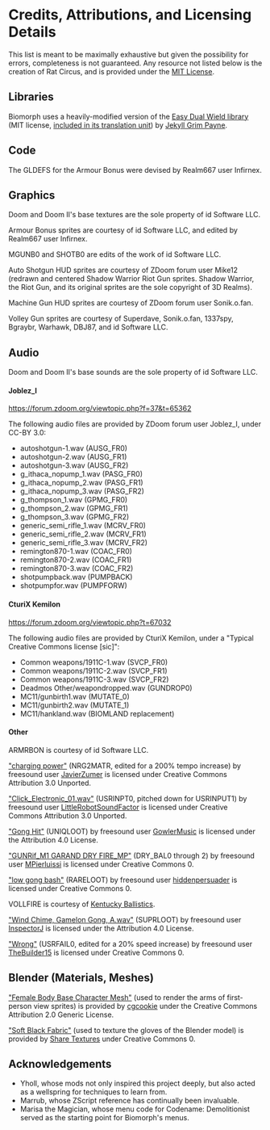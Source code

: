 # Credits, Attributions, and Licensing Details

This list is meant to be maximally exhaustive but given the possibility for errors, completeness is not guaranteed. Any resource not listed below is the creation of Rat Circus, and is provided under the [MIT License](/LICENSE).

## Libraries

Biomorph uses a heavily-modified version of the [Easy Dual Wield library](https://github.com/jekyllgrim/Easy-Dual-Wield) (MIT license, [included in its translation unit](/zscript/biomorph/weapons/base_dw.zs)) by [Jekyll Grim Payne](https://github.com/jekyllgrim).

## Code

The GLDEFS for the Armour Bonus were devised by Realm667 user Infirnex.

## Graphics

Doom and Doom II's base textures are the sole property of id Software LLC.

Armour Bonus sprites are courtesy of id Software LLC, and edited by Realm667 user Infirnex.

MGUNB0 and SHOTB0 are edits of the work of id Software LLC.

Auto Shotgun HUD sprites are courtesy of ZDoom forum user Mike12 (redrawn and centered Shadow Warrior Riot Gun sprites. Shadow Warrior, the Riot Gun, and its original sprites are the sole copyright of 3D Realms).

Machine Gun HUD sprites are courtesy of ZDoom forum user Sonik.o.fan.

Volley Gun sprites are courtesy of Superdave, Sonik.o.fan, 1337spy, Bgraybr, Warhawk, DBJ87, and id Software LLC.

## Audio

Doom and Doom II's base sounds are the sole property of id Software LLC.

#### Joblez_I

https://forum.zdoom.org/viewtopic.php?f=37&t=65362

The following audio files are provided by ZDoom forum user Joblez_I, under CC-BY 3.0:

- autoshotgun-1.wav (AUSG_FR0)
- autoshotgun-2.wav (AUSG_FR1)
- autoshotgun-3.wav (AUSG_FR2)
- g_ithaca_nopump_1.wav (PASG_FR0)
- g_ithaca_nopump_2.wav (PASG_FR1)
- g_ithaca_nopump_3.wav (PASG_FR2)
- g_thompson_1.wav (GPMG_FR0)
- g_thompson_2.wav (GPMG_FR1)
- g_thompson_3.wav (GPMG_FR2)
- generic_semi_rifle_1.wav (MCRV_FR0)
- generic_semi_rifle_2.wav (MCRV_FR1)
- generic_semi_rifle_3.wav (MCRV_FR2)
- remington870-1.wav (COAC_FR0)
- remington870-2.wav (COAC_FR1)
- remington870-3.wav (COAC_FR2)
- shotpumpback.wav (PUMPBACK)
- shotpumpfor.wav (PUMPFORW)

#### CturiX Kemilon

https://forum.zdoom.org/viewtopic.php?t=67032

The following audio files are provided by CturiX Kemilon, under a "Typical Creative Commons license [sic]":

- Common weapons/1911C-1.wav (SVCP_FR0)
- Common weapons/1911C-2.wav (SVCP_FR1)
- Common weapons/1911C-3.wav (SVCP_FR2)
- Deadmos Other/weapondropped.wav (GUNDROP0)
- MC11/gunbirth1.wav (MUTATE_0)
- MC11/gunbirth2.wav (MUTATE_1)
- MC11/hankland.wav (BIOMLAND replacement)

#### Other

ARMRBON is courtesy of id Software LLC.

["charging power"](https://freesound.org/people/JavierZumer/sounds/257229/) (NRG2MATR, edited for a 200% tempo increase) by freesound user [JavierZumer](https://freesound.org/people/JavierZumer/) is licensed under Creative Commons Attribution 3.0 Unported.

["Click_Electronic_01.wav"](https://freesound.org/people/LittleRobotSoundFactory/sounds/288951/) (USRINPT0, pitched down for USRINPUT1) by freesound user [LittleRobotSoundFactor](https://freesound.org/people/LittleRobotSoundFactory/) is licensed under Creative Commons Attribution 3.0 Unported.

["Gong Hit"](https://freesound.org/people/GowlerMusic/sounds/266566/) (UNIQLOOT) by freesound user [GowlerMusic](https://freesound.org/people/GowlerMusic) is licensed under the Attribution 4.0 License.

["GUNRif_M1 GARAND DRY FIRE_MP"](https://freesound.org/people/MPierluissi/sounds/460852/) (DRY_BAL0 through 2) by freesound user [MPierluissi](https://freesound.org/people/MPierluissi) is licensed under Creative Commons 0.

["low gong bash"](https://freesound.org/people/hiddenpersuader/sounds/155460/) (RARELOOT) by freesound user [hiddenpersuader](https://freesound.org/people/hiddenpersuader/) is licensed under Creative Commons 0.

VOLLFIRE is courtesy of [Kentucky Ballistics](https://www.youtube.com/watch?v=8gIS2n-bY1w).

["Wind Chime, Gamelon Gong, A.wav"](https://freesound.org/people/InspectorJ/sounds/411090/) (SUPRLOOT) by freesound user [InspectorJ](https://freesound.org/people/InspectorJ) is licensed under the Attribution 4.0 License.

["Wrong"](https://freesound.org/people/TheBuilder15/sounds/415764/) (USRFAIL0, edited for a 20% speed increase) by freesound user [TheBuilder15](https://freesound.org/people/TheBuilder15/) is licensed under Creative Commons 0.

## Blender (Materials, Meshes)

["Female Body Base Character Mesh"](https://www.blendswap.com/blend/4458) (used to render the arms of first-person view sprites) is provided by [cgcookie](https://www.blendswap.com/profile/8267https://www.blendswap.com/profile/8267) under the Creative Commons Attribution 2.0 Generic License.

["Soft Black Fabric"](https://www.blenderkit.com/asset-gallery-detail/aa03d318-d285-48fd-92bc-9b8671d74a4c/?page=3) (used to texture the gloves of the Blender model) is provided by [Share Textures](https://www.sharetextures.com/) under Creative Commons 0.

## Acknowledgements

- Yholl, whose mods not only inspired this project deeply, but also acted as a wellspring for techniques to learn from.
- Marrub, whose ZScript reference has continually been invaluable.
- Marisa the Magician, whose menu code for Codename: Demolitionist served as the starting point for Biomorph's menus.
